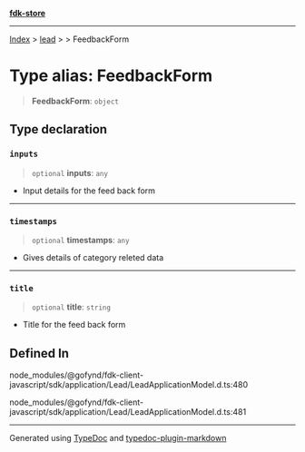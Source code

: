 [**fdk-store**](../../../README.md)
***

[Index](../../../API.md) > [lead](../../README.md) > [<internal>](../README.md) > FeedbackForm

# Type alias: FeedbackForm

> **FeedbackForm**: `object`

## Type declaration

### `inputs`

> `optional` **inputs**: `any`

- Input details for the feed back form

***

### `timestamps`

> `optional` **timestamps**: `any`

- Gives details of category releted data

***

### `title`

> `optional` **title**: `string`

- Title for the feed back form

## Defined In

node\_modules/@gofynd/fdk-client-javascript/sdk/application/Lead/LeadApplicationModel.d.ts:480

node\_modules/@gofynd/fdk-client-javascript/sdk/application/Lead/LeadApplicationModel.d.ts:481

***
Generated using [TypeDoc](https://typedoc.org/) and [typedoc-plugin-markdown](https://www.npmjs.com/package/typedoc-plugin-markdown)
